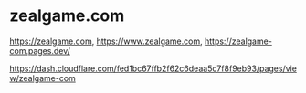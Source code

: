 # zealgame.com

https://zealgame.com, https://www.zealgame.com, https://zealgame-com.pages.dev/

https://dash.cloudflare.com/fed1bc67ffb2f62c6deaa5c7f8f9eb93/pages/view/zealgame-com
